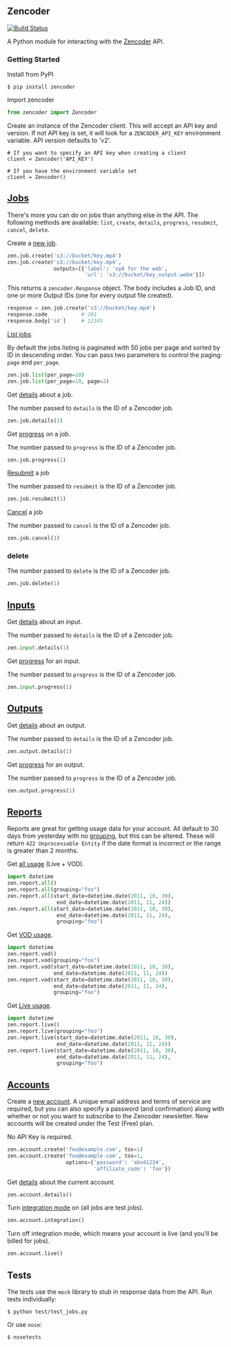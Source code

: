 
Zencoder
--------

[![Build Status](https://travis-ci.org/zencoder/zencoder-py.png?branch=master)](https://travis-ci.org/zencoder/zencoder-py)

A Python module for interacting with the [Zencoder](http://zencoder.com) API.

### Getting Started

Install from PyPI

    $ pip install zencoder

Import zencoder

```python
from zencoder import Zencoder
```

Create an instance of the Zencoder client. This will accept an API key and version. If not API key is set, it will look for a `ZENCODER_API_KEY` environment variable. API version defaults to 'v2'.

    # If you want to specify an API key when creating a client
    client = Zencoder('API_KEY')

    # If you have the environment variable set
    client = Zencoder()

## [Jobs](https://app.zencoder.com/docs/api/jobs)

There's more you can do on jobs than anything else in the API. The following methods are available: `list`, `create`, `details`, `progress`, `resubmit`, `cancel`, `delete`.

Create a [new job](https://app.zencoder.com/docs/api/jobs/create).

```python
zen.job.create('s3://bucket/key.mp4')
zen.job.create('s3://bucket/key.mp4',
               outputs=[{'label': 'vp8 for the web',
                         'url': 's3://bucket/key_output.webm'}])
```

This returns a `zencoder.Response` object. The body includes a Job ID, and one or more Output IDs (one for every output file created).

```python
response = zen.job.create('s3://bucket/key.mp4')
response.code           # 201
response.body['id']     # 12345
```

[List jobs](https://app.zencoder.com/docs/api/jobs/list).

By default the jobs listing is paginated with 50 jobs per page and sorted by ID in descending order. You can pass two parameters to control the paging: `page` and `per_page`.

```python
zen.job.list(per_page=10)
zen.job.list(per_page=10, page=2)
```

Get [details](https://app.zencoder.com/docs/api/jobs/show) about a job.

The number passed to `details` is the ID of a Zencoder job.

```python
zen.job.details(1)
```

Get [progress](https://app.zencoder.com/docs/api/jobs/progress) on a job.

The number passed to `progress` is the ID of a Zencoder job.

```python
zen.job.progress(1)
```

[Resubmit](https://app.zencoder.com/docs/api/jobs/resubmit) a job

The number passed to `resubmit` is the ID of a Zencoder job.

```python
zen.job.resubmit(1)
```

[Cancel](https://app.zencoder.com/docs/api/jobs/cancel) a job

The number passed to `cancel` is the ID of a Zencoder job.

```python
zen.job.cancel(1)
```

### delete

The number passed to `delete` is the ID of a Zencoder job.

```python
zen.job.delete(1)
```

## [Inputs](https://app.zencoder.com/docs/api/inputs)

Get [details](https://app.zencoder.com/docs/api/inputs/show) about an input.

The number passed to `details` is the ID of a Zencoder job.

```python
zen.input.details(1)
```

Get [progress](https://app.zencoder.com/docs/api/inputs/progress) for an input.

The number passed to `progress` is the ID of a Zencoder job.

```python
zen.input.progress(1)
```

## [Outputs](https://app.zencoder.com/docs/api/outputs)

Get [details](https://app.zencoder.com/docs/api/outputs/show) about an output.

The number passed to `details` is the ID of a Zencoder job.

```python
zen.output.details(1)
```

Get [progress](https://app.zencoder.com/docs/api/outputs/progress) for an output.

The number passed to `progress` is the ID of a Zencoder job.

```python
zen.output.progress(1)
```

## [Reports](https://app.zencoder.com/docs/api/reports)

Reports are great for getting usage data for your account. All default to 30 days from yesterday with no [grouping](https://app.zencoder.com/docs/api/encoding/job/grouping), but this can be altered. These will return `422 Unprocessable Entity` if the date format is incorrect or the range is greater than 2 months. 

Get [all usage](https://app.zencoder.com/docs/api/reports/all) (Live + VOD).

```python
import datetime
zen.report.all()
zen.report.all(grouping="foo")
zen.report.all(start_date=datetime.date(2011, 10, 30),
                end_date=datetime.date(2011, 11, 24))
zen.report.all(start_date=datetime.date(2011, 10, 30),
                end_date=datetime.date(2011, 11, 24),
                grouping="foo")
```

Get [VOD usage](https://app.zencoder.com/docs/api/reports/vod).

```python
import datetime
zen.report.vod()
zen.report.vod(grouping="foo")
zen.report.vod(start_date=datetime.date(2011, 10, 30),
               end_date=datetime.date(2011, 11, 24))
zen.report.vod(start_date=datetime.date(2011, 10, 30),
               end_date=datetime.date(2011, 11, 24),
               grouping="foo")
```

Get [Live usage](https://app.zencoder.com/docs/api/reports/live).

```python
import datetime
zen.report.live()
zen.report.live(grouping="foo")
zen.report.live(start_date=datetime.date(2011, 10, 30),
                end_date=datetime.date(2011, 11, 24))
zen.report.live(start_date=datetime.date(2011, 10, 30),
                end_date=datetime.date(2011, 11, 24),
                grouping="foo")
```

## [Accounts](https://app.zencoder.com/docs/api/accounts)

Create a [new account](https://app.zencoder.com/docs/api/accounts/create). A unique email address and terms of service are required, but you can also specify a password (and confirmation) along with whether or not you want to subscribe to the Zencoder newsletter. New accounts will be created under the Test (Free) plan.

No API Key is required.

```python
zen.account.create('foo@example.com', tos=1)
zen.account.create('foo@example.com', tos=1,
                   options={'password': 'abcd1234',
                            'affiliate_code': 'foo'})
```

Get [details](https://app.zencoder.com/docs/api/accounts/show) about the current account.

```python
zen.account.details()
```

Turn [integration mode](https://app.zencoder.com/docs/api/accounts/integration) on (all jobs are test jobs).

```python
zen.account.integration()
```

Turn off integration mode, which means your account is live (and you'll be billed for jobs).

```python
zen.account.live()
```
## Tests

The tests use the `mock` library to stub in response data from the API. Run tests individually:

    $ python test/test_jobs.py

Or use `nose`:

    $ nosetests

